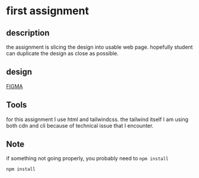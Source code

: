 # first assignment

## description

the assignment is slicing the design into usable web page. hopefully student can duplicate the design as close as possible.

## design

[FIGMA](https://www.figma.com/file/HrpywqiFvbgrbYVcEPAYZj/Individual-Assignment-Batch-8?type=design&mode=design&t=4WdciSciltKnCJwT-1)

## Tools

for this assignment I use html and tailwindcss. the tailwind itself I am using both cdn and cli because of technical issue that I encounter.

## Note

if something not going properly, you probably need to `npm install`

```sh
npm install
```
